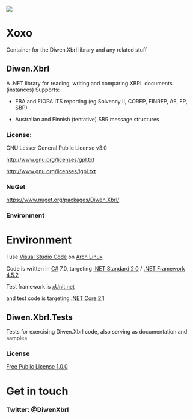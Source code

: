[<img src="https://diwen.visualstudio.com/_apis/public/build/definitions/6843cceb-b448-4749-bca8-a422dda79f10/2/badge">](https://diwen.visualstudio.com/Diwen.Xbrl.Build/_build/index?definitionId=6843cceb-b448-4749-bca8-a422dda79f10)

# Xoxo
Container for the Diwen.Xbrl library and any related stuff

## Diwen.Xbrl
A .NET library for reading, writing and comparing XBRL documents (instances)
Supports:

- EBA and EIOPA ITS reporting (eg Solvency II, COREP, FINREP, AE, FP, SBP)

- Australian and Finnish (tentative) SBR message structures

### License:

GNU Lesser General Public License v3.0

http://www.gnu.org/licenses/gpl.txt

http://www.gnu.org/licenses/lgpl.txt

### NuGet 
https://www.nuget.org/packages/Diwen.Xbrl/


### Environment

# Environment
I use [Visual Studio Code](https://code.visualstudio.com/) 
on [Arch Linux](https://www.archlinux.org/)

Code is written in [C#](https://docs.microsoft.com/en-us/dotnet/csharp/index) 7.0, targeting 
[.NET Standard 2.0](https://github.com/dotnet/standard/blob/master/docs/versions/netstandard2.0.md) / 
[.NET Framework 4.5.2](https://docs.microsoft.com/en-us/dotnet/framework/)

Test framework is [xUnit.net](https://xunit.github.io/)

and test code is targeting [.NET Core 2.1](https://docs.microsoft.com/en-us/dotnet/core/)

## Diwen.Xbrl.Tests
Tests for exercising Diwen.Xbrl code, also serving as documentation and samples

### License

[Free Public License 1.0.0](https://opensource.org/licenses/FPL-1.0.0)


# Get in touch
### Twitter: @DiwenXbrl

